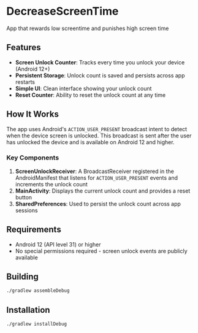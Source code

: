 # DecreaseScreenTime
App that rewards low screentime and punishes high screen time

## Features

- **Screen Unlock Counter**: Tracks every time you unlock your device (Android 12+)
- **Persistent Storage**: Unlock count is saved and persists across app restarts
- **Simple UI**: Clean interface showing your unlock count
- **Reset Counter**: Ability to reset the unlock count at any time

## How It Works

The app uses Android's `ACTION_USER_PRESENT` broadcast intent to detect when the device screen is unlocked. This broadcast is sent after the user has unlocked the device and is available on Android 12 and higher.

### Key Components

1. **ScreenUnlockReceiver**: A BroadcastReceiver registered in the AndroidManifest that listens for `ACTION_USER_PRESENT` events and increments the unlock count
2. **MainActivity**: Displays the current unlock count and provides a reset button
3. **SharedPreferences**: Used to persist the unlock count across app sessions

## Requirements

- Android 12 (API level 31) or higher
- No special permissions required - screen unlock events are publicly available

## Building

```bash
./gradlew assembleDebug
```

## Installation

```bash
./gradlew installDebug
```
